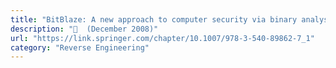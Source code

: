 ```yaml
---
title: "BitBlaze: A new approach to computer security via binary analysis"
description: "📓  (December 2008)"
url: "https://link.springer.com/chapter/10.1007/978-3-540-89862-7_1"
category: "Reverse Engineering"
---
```

